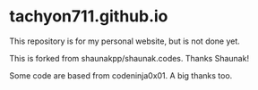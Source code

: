 # tachyon711.github.io
This repository is for my personal website, but is not done yet.

This is forked from shaunakpp/shaunak.codes. Thanks Shaunak!

Some code are based from codeninja0x01. A big thanks too.

